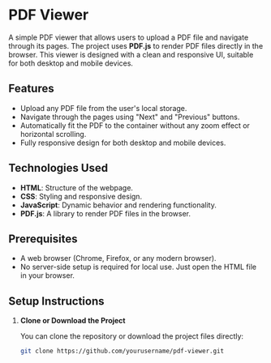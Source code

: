# PDF Viewer

A simple PDF viewer that allows users to upload a PDF file and navigate through its pages. The project uses **PDF.js** to render PDF files directly in the browser. This viewer is designed with a clean and responsive UI, suitable for both desktop and mobile devices.

## Features

- Upload any PDF file from the user's local storage.
- Navigate through the pages using "Next" and "Previous" buttons.
- Automatically fit the PDF to the container without any zoom effect or horizontal scrolling.
- Fully responsive design for both desktop and mobile devices.

## Technologies Used

- **HTML**: Structure of the webpage.
- **CSS**: Styling and responsive design.
- **JavaScript**: Dynamic behavior and rendering functionality.
- **PDF.js**: A library to render PDF files in the browser.

## Prerequisites

- A web browser (Chrome, Firefox, or any modern browser).
- No server-side setup is required for local use. Just open the HTML file in your browser.

## Setup Instructions

1. **Clone or Download the Project**

   You can clone the repository or download the project files directly:

   ```bash
   git clone https://github.com/yourusername/pdf-viewer.git
